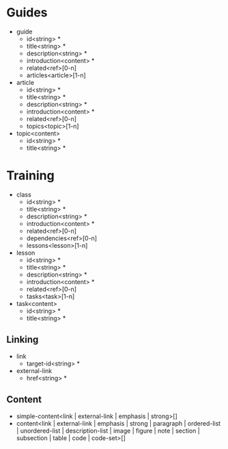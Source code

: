 Guides
======
- guide
  - id\<string> *
  - title\<string> *
  - description\<string> *
  - introduction\<content> *
  - related\<ref>[0-n]
  - articles\<article>[1-n]
- article
  - id\<string> *
  - title\<string> *
  - description\<string> *
  - introduction\<content> *
  - related\<ref>[0-n]
  - topics\<topic>[1-n]
- topic\<content>
  - id\<string> *
  - title\<string> *

Training
========
- class
  - id\<string> *
  - title\<string> *
  - description\<string> *
  - introduction\<content> *
  - related\<ref>[0-n]
  - dependencies\<ref>[0-n]
  - lessons\<lesson>[1-n]
- lesson
  - id\<string> *
  - title\<string> *
  - description\<string> *
  - introduction\<content> *
  - related\<ref>[0-n]
  - tasks\<task>[1-n]
- task\<content>
  - id\<string> *
  - title\<string> *

Linking
-------
- link
  - target-id\<string> *
- external-link
  - href\<string> *

Content
-------
- simple-content\<link | external-link | emphasis | strong>[]
- content\<link | external-link | emphasis | strong | paragraph | ordered-list | unordered-list | description-list | image | figure | note | section | subsection | table | code | code-set>[]
